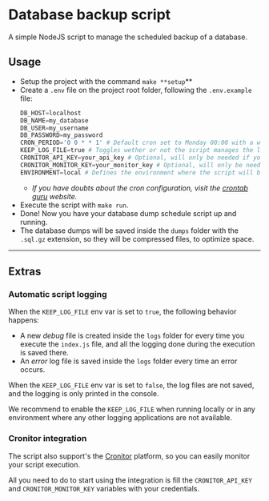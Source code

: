 # **Database backup script**

A simple NodeJS script to manage the scheduled backup of a database.

## **Usage**

* Setup the project with the command `make **setup`**
* Create a `.env` file on the project root folder, following the `.env.example` file:
    ```python
    DB_HOST=localhost
    DB_NAME=my_database
    DB_USER=my_username
    DB_PASSWORD=my_password
    CRON_PERIOD='0 0 * * 1' # Default cron set to Monday 00:00 with a weekly recurrency
    KEEP_LOG_FILE=true # Toggles wether or not the script manages the log files to keep track of the execution 
    CRONITOR_API_KEY=your_api_key # Optional, will only be needed if you wish to integrate with Cronitor to monitor the script execution
    CRONITOR_MONITOR_KEY=your_monitor_key # Optional, will only be needed if you wish to integrate with Cronitor to monitor the script execution
    ENVIRONMENT=local # Defines the environment where the script will be running, useful for Cronitor integration
    ```
    * *If you have doubts about the cron configuration, visit the [crontab guru](https://crontab.guru/) website.*
* Execute the script with `make run`.
* Done! Now you have your database dump schedule script up and running.
* The database dumps will be saved inside the `dumps` folder with the `.sql.gz` extension, so they will be compressed files, to optimize space.

---

## **Extras**

### **Automatic script logging**

When the `KEEP_LOG_FILE` env var is set to `true`, the following behavior happens:
  * A new *debug* file is created inside the `logs` folder for every time you execute the `index.js` file, and all the logging done during the execution is saved there.
  * An *error* log file is saved inside the `logs` folder every time an error occurs.

When the `KEEP_LOG_FILE` env var is set to `false`, the log files are not saved, and the logging is only printed in the console.

We recommend to enable the `KEEP_LOG_FILE` when running locally or in any environment where any other logging applications are not available.

### **Cronitor integration**

The script also support's the [Cronitor](https://cronitor.io/) platform, so you can easily monitor your script execution.

All you need to do to start using the integration is fill the `CRONITOR_API_KEY` and `CRONITOR_MONITOR_KEY` variables with your credentials.